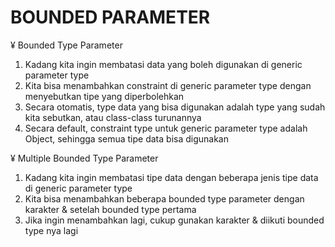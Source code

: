# BOUNDED PARAMETER

¥ Bounded Type Parameter

1. Kadang kita ingin membatasi data yang boleh digunakan di generic parameter type
2. Kita bisa menambahkan constraint di generic parameter type dengan menyebutkan tipe yang diperbolehkan
3. Secara otomatis, type data yang bisa digunakan adalah type yang sudah kita sebutkan, atau class-class turunannya
4. Secara default, constraint type untuk generic parameter type adalah Object, sehingga semua tipe data bisa digunakan

¥ Multiple Bounded Type Parameter

1. Kadang kita ingin membatasi tipe data dengan beberapa jenis tipe data di generic parameter type
2. Kita bisa menambahkan beberapa bounded type parameter dengan karakter & setelah bounded type pertama
3. Jika ingin menambahkan lagi, cukup gunakan karakter & diikuti bounded type nya lagi

